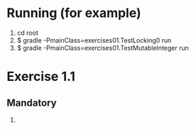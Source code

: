 # Running (for example)

1. cd root
2. $ gradle -PmainClass=exercises01.TestLocking0 run
3. $ gradle -PmainClass=exercises01.TestMutableInteger run

# Exercise 1.1

## Mandatory

1.
